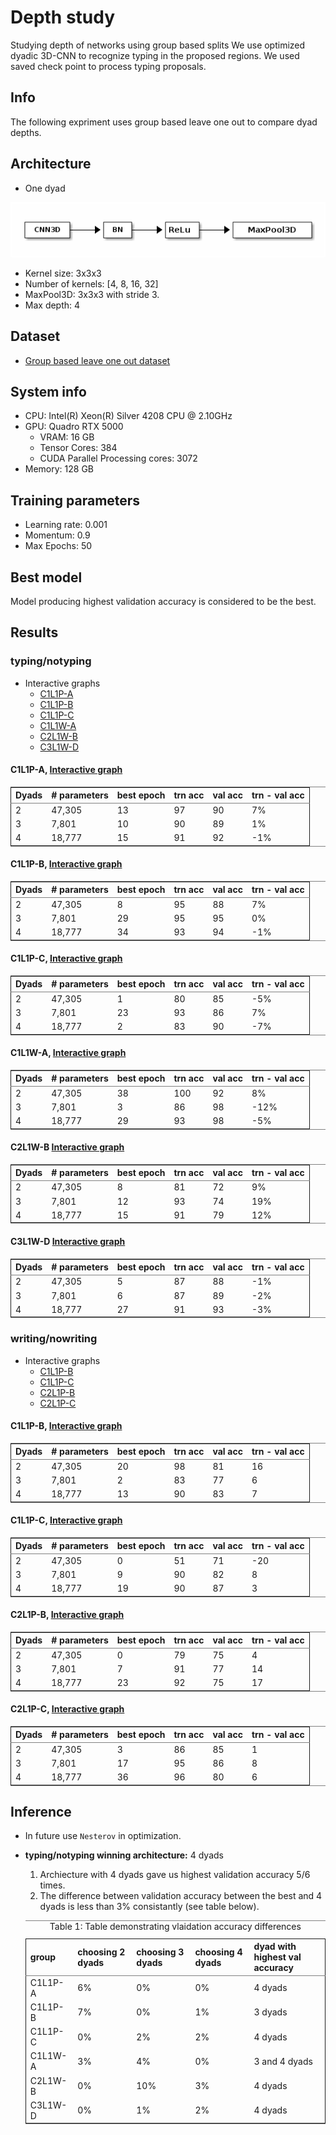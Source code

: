 # Depth study
Studying depth of networks using group based splits
We use optimized dyadic 3D-CNN to recognize typing in the proposed regions. We used
saved check point to process typing proposals.

## Info

The following expriment uses group based leave one out to compare dyad depths.



## Architecture

-   One dyad

![img](images/dyad.png)

-   Kernel size: 3x3x3
-   Number of kernels: [4, 8, 16, 32]
-   MaxPool3D: 3x3x3 with stride 3.
-   Max depth: 4



## Dataset

-   [Group based leave one out dataset](../../dataset/trimmed_video_group_split.md)



## System info

-   CPU: Intel(R) Xeon(R) Silver 4208 CPU @ 2.10GHz
-   GPU: Quadro RTX 5000
    -   VRAM: 16 GB
    -   Tensor Cores: 384
    -   CUDA Parallel Processing cores: 3072
-   Memory: 128 GB



## Training parameters

-   Learning rate: 0.001
-   Momentum: 0.9
-   Max Epochs: 50



## Best model

Model producing highest validation accuracy is considered to be the best.



## Results



### typing/notyping

-   Interactive graphs
    -   [C1L1P-A](./tynty_C1L1P-A.html)
    -   [C1L1P-B](./tynty_C1L1P-B.html)
    -   [C1L1P-C](./tynty_C1L1P-C.html)
    -   [C1L1W-A](./tynty_C1L1W-A.html)
    -   [C2L1W-B](./tynty_C2L1W-B.html)
    -   [C3L1W-D](./tynty_C3L1W-D.html)



#### C1L1P-A,  [Interactive graph](./tynty_C1L1P-A.html)

<table border="2" cellspacing="0" cellpadding="6" rules="groups" frame="hsides">


<colgroup>
<col  class="org-right" />

<col  class="org-left" />

<col  class="org-right" />

<col  class="org-right" />

<col  class="org-right" />

<col  class="org-right" />
</colgroup>
<thead>
<tr>
<th scope="col" class="org-right">Dyads</th>
<th scope="col" class="org-left"># parameters</th>
<th scope="col" class="org-right">best epoch</th>
<th scope="col" class="org-right">trn acc</th>
<th scope="col" class="org-right">val acc</th>
<th scope="col" class="org-right">trn - val acc</th>
</tr>
</thead>

<tbody>
<tr>
<td class="org-right">2</td>
<td class="org-left">47,305</td>
<td class="org-right">13</td>
<td class="org-right">97</td>
<td class="org-right">90</td>
<td class="org-right">7%</td>
</tr>


<tr>
<td class="org-right">3</td>
<td class="org-left">7,801</td>
<td class="org-right">10</td>
<td class="org-right">90</td>
<td class="org-right">89</td>
<td class="org-right">1%</td>
</tr>


<tr>
<td class="org-right">4</td>
<td class="org-left">18,777</td>
<td class="org-right">15</td>
<td class="org-right">91</td>
<td class="org-right">92</td>
<td class="org-right">-1%</td>
</tr>
</tbody>
</table>



#### C1L1P-B, [Interactive graph](./tynty_C1L1P-B.html)

<table border="2" cellspacing="0" cellpadding="6" rules="groups" frame="hsides">


<colgroup>
<col  class="org-right" />

<col  class="org-left" />

<col  class="org-right" />

<col  class="org-right" />

<col  class="org-right" />

<col  class="org-right" />
</colgroup>
<thead>
<tr>
<th scope="col" class="org-right">Dyads</th>
<th scope="col" class="org-left"># parameters</th>
<th scope="col" class="org-right">best epoch</th>
<th scope="col" class="org-right">trn acc</th>
<th scope="col" class="org-right">val acc</th>
<th scope="col" class="org-right">trn - val acc</th>
</tr>
</thead>

<tbody>
<tr>
<td class="org-right">2</td>
<td class="org-left">47,305</td>
<td class="org-right">8</td>
<td class="org-right">95</td>
<td class="org-right">88</td>
<td class="org-right">7%</td>
</tr>


<tr>
<td class="org-right">3</td>
<td class="org-left">7,801</td>
<td class="org-right">29</td>
<td class="org-right">95</td>
<td class="org-right">95</td>
<td class="org-right">0%</td>
</tr>


<tr>
<td class="org-right">4</td>
<td class="org-left">18,777</td>
<td class="org-right">34</td>
<td class="org-right">93</td>
<td class="org-right">94</td>
<td class="org-right">-1%</td>
</tr>
</tbody>
</table>



#### C1L1P-C, [Interactive graph](./tynty_C1L1P-C.html)

<table border="2" cellspacing="0" cellpadding="6" rules="groups" frame="hsides">


<colgroup>
<col  class="org-right" />

<col  class="org-left" />

<col  class="org-right" />

<col  class="org-right" />

<col  class="org-right" />

<col  class="org-right" />
</colgroup>
<thead>
<tr>
<th scope="col" class="org-right">Dyads</th>
<th scope="col" class="org-left"># parameters</th>
<th scope="col" class="org-right">best epoch</th>
<th scope="col" class="org-right">trn acc</th>
<th scope="col" class="org-right">val acc</th>
<th scope="col" class="org-right">trn - val acc</th>
</tr>
</thead>

<tbody>
<tr>
<td class="org-right">2</td>
<td class="org-left">47,305</td>
<td class="org-right">1</td>
<td class="org-right">80</td>
<td class="org-right">85</td>
<td class="org-right">-5%</td>
</tr>


<tr>
<td class="org-right">3</td>
<td class="org-left">7,801</td>
<td class="org-right">23</td>
<td class="org-right">93</td>
<td class="org-right">86</td>
<td class="org-right">7%</td>
</tr>


<tr>
<td class="org-right">4</td>
<td class="org-left">18,777</td>
<td class="org-right">2</td>
<td class="org-right">83</td>
<td class="org-right">90</td>
<td class="org-right">-7%</td>
</tr>
</tbody>
</table>



#### C1L1W-A, [Interactive graph](./tynty_C1L1W-A.html)

<table border="2" cellspacing="0" cellpadding="6" rules="groups" frame="hsides">


<colgroup>
<col  class="org-right" />

<col  class="org-left" />

<col  class="org-right" />

<col  class="org-right" />

<col  class="org-right" />

<col  class="org-right" />
</colgroup>
<thead>
<tr>
<th scope="col" class="org-right">Dyads</th>
<th scope="col" class="org-left"># parameters</th>
<th scope="col" class="org-right">best epoch</th>
<th scope="col" class="org-right">trn acc</th>
<th scope="col" class="org-right">val acc</th>
<th scope="col" class="org-right">trn - val acc</th>
</tr>
</thead>

<tbody>
<tr>
<td class="org-right">2</td>
<td class="org-left">47,305</td>
<td class="org-right">38</td>
<td class="org-right">100</td>
<td class="org-right">92</td>
<td class="org-right">8%</td>
</tr>


<tr>
<td class="org-right">3</td>
<td class="org-left">7,801</td>
<td class="org-right">3</td>
<td class="org-right">86</td>
<td class="org-right">98</td>
<td class="org-right">-12%</td>
</tr>


<tr>
<td class="org-right">4</td>
<td class="org-left">18,777</td>
<td class="org-right">29</td>
<td class="org-right">93</td>
<td class="org-right">98</td>
<td class="org-right">-5%</td>
</tr>
</tbody>
</table>



#### C2L1W-B [Interactive graph](./tynty_C2L1W-B.html)

<table border="2" cellspacing="0" cellpadding="6" rules="groups" frame="hsides">


<colgroup>
<col  class="org-right" />

<col  class="org-left" />

<col  class="org-right" />

<col  class="org-right" />

<col  class="org-right" />

<col  class="org-right" />
</colgroup>
<thead>
<tr>
<th scope="col" class="org-right">Dyads</th>
<th scope="col" class="org-left"># parameters</th>
<th scope="col" class="org-right">best epoch</th>
<th scope="col" class="org-right">trn acc</th>
<th scope="col" class="org-right">val acc</th>
<th scope="col" class="org-right">trn - val acc</th>
</tr>
</thead>

<tbody>
<tr>
<td class="org-right">2</td>
<td class="org-left">47,305</td>
<td class="org-right">8</td>
<td class="org-right">81</td>
<td class="org-right">72</td>
<td class="org-right">9%</td>
</tr>


<tr>
<td class="org-right">3</td>
<td class="org-left">7,801</td>
<td class="org-right">12</td>
<td class="org-right">93</td>
<td class="org-right">74</td>
<td class="org-right">19%</td>
</tr>


<tr>
<td class="org-right">4</td>
<td class="org-left">18,777</td>
<td class="org-right">15</td>
<td class="org-right">91</td>
<td class="org-right">79</td>
<td class="org-right">12%</td>
</tr>
</tbody>
</table>



#### C3L1W-D [Interactive graph](./tynty_C3L1W-D.html)

<table border="2" cellspacing="0" cellpadding="6" rules="groups" frame="hsides">


<colgroup>
<col  class="org-right" />

<col  class="org-left" />

<col  class="org-right" />

<col  class="org-right" />

<col  class="org-right" />

<col  class="org-right" />
</colgroup>
<thead>
<tr>
<th scope="col" class="org-right">Dyads</th>
<th scope="col" class="org-left"># parameters</th>
<th scope="col" class="org-right">best epoch</th>
<th scope="col" class="org-right">trn acc</th>
<th scope="col" class="org-right">val acc</th>
<th scope="col" class="org-right">trn - val acc</th>
</tr>
</thead>

<tbody>
<tr>
<td class="org-right">2</td>
<td class="org-left">47,305</td>
<td class="org-right">5</td>
<td class="org-right">87</td>
<td class="org-right">88</td>
<td class="org-right">-1%</td>
</tr>


<tr>
<td class="org-right">3</td>
<td class="org-left">7,801</td>
<td class="org-right">6</td>
<td class="org-right">87</td>
<td class="org-right">89</td>
<td class="org-right">-2%</td>
</tr>


<tr>
<td class="org-right">4</td>
<td class="org-left">18,777</td>
<td class="org-right">27</td>
<td class="org-right">91</td>
<td class="org-right">93</td>
<td class="org-right">-3%</td>
</tr>
</tbody>
</table>


### writing/nowriting

-   Interactive graphs
    -   [C1L1P-B](./wnw_C1L1P-B.html)
    -   [C1L1P-C](./wnw_C1L1P-C.html)
    -   [C2L1P-B](./wnw_C2L1P-B.html)
    -   [C2L1P-C](./wnw_C2L1P-C.html)



#### C1L1P-B,  [Interactive graph](./wnw_C1L1P-B.html)

<table border="2" cellspacing="0" cellpadding="6" rules="groups" frame="hsides">


<colgroup>
<col  class="org-right" />

<col  class="org-left" />

<col  class="org-right" />

<col  class="org-right" />

<col  class="org-right" />

<col  class="org-right" />
</colgroup>
<thead>
<tr>
<th scope="col" class="org-right">Dyads</th>
<th scope="col" class="org-left"># parameters</th>
<th scope="col" class="org-right">best epoch</th>
<th scope="col" class="org-right">trn acc</th>
<th scope="col" class="org-right">val acc</th>
<th scope="col" class="org-right">trn - val acc</th>
</tr>
</thead>

<tbody>
<tr>
<td class="org-right">2</td>
<td class="org-left">47,305</td>
<td class="org-right">20</td>
<td class="org-right">98</td>
<td class="org-right">81</td>
<td class="org-right">16</td>
</tr>


<tr>
<td class="org-right">3</td>
<td class="org-left">7,801</td>
<td class="org-right">2</td>
<td class="org-right">83</td>
<td class="org-right">77</td>
<td class="org-right">6</td>
</tr>


<tr>
<td class="org-right">4</td>
<td class="org-left">18,777</td>
<td class="org-right">13</td>
<td class="org-right">90</td>
<td class="org-right">83</td>
<td class="org-right">7</td>
</tr>
</tbody>
</table>



#### C1L1P-C,  [Interactive graph](./wnw_C1L1P-C.html)

<table border="2" cellspacing="0" cellpadding="6" rules="groups" frame="hsides">


<colgroup>
<col  class="org-right" />

<col  class="org-left" />

<col  class="org-right" />

<col  class="org-right" />

<col  class="org-right" />

<col  class="org-right" />
</colgroup>
<thead>
<tr>
<th scope="col" class="org-right">Dyads</th>
<th scope="col" class="org-left"># parameters</th>
<th scope="col" class="org-right">best epoch</th>
<th scope="col" class="org-right">trn acc</th>
<th scope="col" class="org-right">val acc</th>
<th scope="col" class="org-right">trn - val acc</th>
</tr>
</thead>

<tbody>
<tr>
<td class="org-right">2</td>
<td class="org-left">47,305</td>
<td class="org-right">0</td>
<td class="org-right">51</td>
<td class="org-right">71</td>
<td class="org-right">-20</td>
</tr>


<tr>
<td class="org-right">3</td>
<td class="org-left">7,801</td>
<td class="org-right">9</td>
<td class="org-right">90</td>
<td class="org-right">82</td>
<td class="org-right">8</td>
</tr>


<tr>
<td class="org-right">4</td>
<td class="org-left">18,777</td>
<td class="org-right">19</td>
<td class="org-right">90</td>
<td class="org-right">87</td>
<td class="org-right">3</td>
</tr>
</tbody>
</table>



#### C2L1P-B,  [Interactive graph](./wnw_C2L1P-B.html)

<table border="2" cellspacing="0" cellpadding="6" rules="groups" frame="hsides">


<colgroup>
<col  class="org-right" />

<col  class="org-left" />

<col  class="org-right" />

<col  class="org-right" />

<col  class="org-right" />

<col  class="org-right" />
</colgroup>
<thead>
<tr>
<th scope="col" class="org-right">Dyads</th>
<th scope="col" class="org-left"># parameters</th>
<th scope="col" class="org-right">best epoch</th>
<th scope="col" class="org-right">trn acc</th>
<th scope="col" class="org-right">val acc</th>
<th scope="col" class="org-right">trn - val acc</th>
</tr>
</thead>

<tbody>
<tr>
<td class="org-right">2</td>
<td class="org-left">47,305</td>
<td class="org-right">0</td>
<td class="org-right">79</td>
<td class="org-right">75</td>
<td class="org-right">4</td>
</tr>


<tr>
<td class="org-right">3</td>
<td class="org-left">7,801</td>
<td class="org-right">7</td>
<td class="org-right">91</td>
<td class="org-right">77</td>
<td class="org-right">14</td>
</tr>


<tr>
<td class="org-right">4</td>
<td class="org-left">18,777</td>
<td class="org-right">23</td>
<td class="org-right">92</td>
<td class="org-right">75</td>
<td class="org-right">17</td>
</tr>
</tbody>
</table>



#### C2L1P-C,  [Interactive graph](./wnw_C2L1P-C.html)

<table border="2" cellspacing="0" cellpadding="6" rules="groups" frame="hsides">


<colgroup>
<col  class="org-right" />

<col  class="org-left" />

<col  class="org-right" />

<col  class="org-right" />

<col  class="org-right" />

<col  class="org-right" />
</colgroup>
<thead>
<tr>
<th scope="col" class="org-right">Dyads</th>
<th scope="col" class="org-left"># parameters</th>
<th scope="col" class="org-right">best epoch</th>
<th scope="col" class="org-right">trn acc</th>
<th scope="col" class="org-right">val acc</th>
<th scope="col" class="org-right">trn - val acc</th>
</tr>
</thead>

<tbody>
<tr>
<td class="org-right">2</td>
<td class="org-left">47,305</td>
<td class="org-right">3</td>
<td class="org-right">86</td>
<td class="org-right">85</td>
<td class="org-right">1</td>
</tr>


<tr>
<td class="org-right">3</td>
<td class="org-left">7,801</td>
<td class="org-right">17</td>
<td class="org-right">95</td>
<td class="org-right">86</td>
<td class="org-right">8</td>
</tr>


<tr>
<td class="org-right">4</td>
<td class="org-left">18,777</td>
<td class="org-right">36</td>
<td class="org-right">96</td>
<td class="org-right">80</td>
<td class="org-right">6</td>
</tr>
</tbody>
</table>



## Inference

-   In future use `Nesterov` in optimization.
-   **typing/notyping winning architecture:** 4 dyads
    
    1.  Archiecture with 4 dyads gave us highest validation accuracy 5/6 times.
    2.  The difference between validation accuracy between the best and 
        4 dyads is less than 3% consistantly (see table below).
    
    <table border="2" cellspacing="0" cellpadding="6" rules="groups" frame="hsides">
    <caption class="t-above"><span class="table-number">Table 1:</span> Table demonstrating vlaidation accuracy differences</caption>
    
    <colgroup>
    <col  class="org-left" />
    
    <col  class="org-right" />
    
    <col  class="org-right" />
    
    <col  class="org-right" />
    
    <col  class="org-left" />
    </colgroup>
    <thead>
    <tr>
    <th scope="col" class="org-left">group</th>
    <th scope="col" class="org-right">choosing 2 dyads</th>
    <th scope="col" class="org-right">choosing 3 dyads</th>
    <th scope="col" class="org-right">choosing 4 dyads</th>
    <th scope="col" class="org-left">dyad with highest val accuracy</th>
    </tr>
    </thead>
    
    <tbody>
    <tr>
    <td class="org-left">C1L1P-A</td>
    <td class="org-right">6%</td>
    <td class="org-right">0%</td>
    <td class="org-right">0%</td>
    <td class="org-left">4 dyads</td>
    </tr>
    
    
    <tr>
    <td class="org-left">C1L1P-B</td>
    <td class="org-right">7%</td>
    <td class="org-right">0%</td>
    <td class="org-right">1%</td>
    <td class="org-left">3 dyads</td>
    </tr>
    
    
    <tr>
    <td class="org-left">C1L1P-C</td>
    <td class="org-right">0%</td>
    <td class="org-right">2%</td>
    <td class="org-right">2%</td>
    <td class="org-left">4 dyads</td>
    </tr>
    
    
    <tr>
    <td class="org-left">C1L1W-A</td>
    <td class="org-right">3%</td>
    <td class="org-right">4%</td>
    <td class="org-right">0%</td>
    <td class="org-left">3 and 4 dyads</td>
    </tr>
    
    
    <tr>
    <td class="org-left">C2L1W-B</td>
    <td class="org-right">0%</td>
    <td class="org-right">10%</td>
    <td class="org-right">3%</td>
    <td class="org-left">4 dyads</td>
    </tr>
    
    
    <tr>
    <td class="org-left">C3L1W-D</td>
    <td class="org-right">0%</td>
    <td class="org-right">1%</td>
    <td class="org-right">2%</td>
    <td class="org-left">4 dyads</td>
    </tr>
    </tbody>
    </table>

